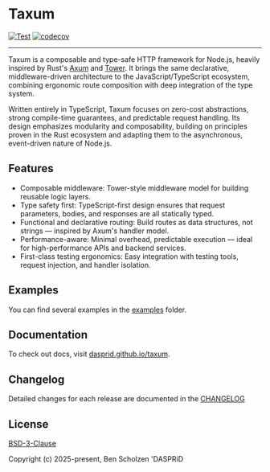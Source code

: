 # Taxum

[![Test](https://github.com/DASPRiD/taxum/actions/workflows/test.yml/badge.svg)](https://github.com/DASPRiD/taxum/actions/workflows/test.yml)
[![codecov](https://codecov.io/gh/DASPRiD/taxum/graph/badge.svg?token=fMAHt3CqfR)](https://codecov.io/gh/DASPRiD/taxum)

---

Taxum is a composable and type-safe HTTP framework for Node.js, heavily inspired by Rust's
[Axum](https://github.com/tokio-rs/axum) and [Tower](https://github.com/tower-rs/tower). It brings the same declarative,
middleware-driven architecture to the JavaScript/TypeScript ecosystem, combining ergonomic route composition with deep
integration of the type system.

Written entirely in TypeScript, Taxum focuses on zero-cost abstractions, strong compile-time guarantees, and predictable
request handling. Its design emphasizes modularity and composability, building on principles proven in the Rust
ecosystem and adapting them to the asynchronous, event-driven nature of Node.js.

## Features

- Composable middleware: Tower-style middleware model for building reusable logic layers.
- Type safety first: TypeScript-first design ensures that request parameters, bodies, and responses are all statically
  typed.
- Functional and declarative routing: Build routes as data structures, not strings — inspired by Axum's handler model.
- Performance-aware: Minimal overhead, predictable execution — ideal for high-performance APIs and backend services.
- First-class testing ergonomics: Easy integration with testing tools, request injection, and handler isolation.

## Examples

You can find several examples in the [examples](https://github.com/DASPRiD/taxum/tree/main/packages/examples) folder.

## Documentation

To check out docs, visit [dasprid.github.io/taxum](https://dasprid.github.io/taxum/).

## Changelog

Detailed changes for each release are documented in the [CHANGELOG](https://github.com/dasprid/taxum/blob/main/packages/fs/CHANGELOG.md)

## License

[BSD-3-Clause](https://github.com/dasprid/taxum/blob/main/LICENSE)

Copyright (c) 2025-present, Ben Scholzen 'DASPRiD
